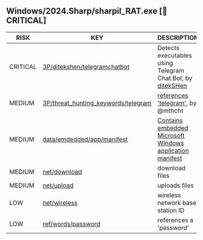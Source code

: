 ## Windows/2024.Sharp/sharpil_RAT.exe [🚨 CRITICAL]

|   RISK   |                                                                                  KEY                                                                                  |                                                                                  DESCRIPTION                                                                                   |                                                                                   EVIDENCE                                                                                   |
|----------|-----------------------------------------------------------------------------------------------------------------------------------------------------------------------|--------------------------------------------------------------------------------------------------------------------------------------------------------------------------------|------------------------------------------------------------------------------------------------------------------------------------------------------------------------------|
| CRITICAL | [3P/ditekshen/telegramchatbot](https://github.com/ditekshen/detection/blob/c37b067259715d4c93ac274a0830c54b355556a1/yara/indicator_suspicious.yar#L1291-L1306)        | Detects executables using Telegram Chat Bot, by [ditekSHen](https://github.com/ditekshen/detection)                                                                            | $p1<br>$p2<br>$s1<br>$s2<br>$s4                                                                                                                                              |
| MEDIUM   | [3P/threat_hunting_keywords/telegram](https://github.com/chainguard-dev/bincapz/blob/main/rules/yara/threat_hunting_keywords/all.yara#telegram_greyware_tool_keyword) | [references 'telegram'](https://github.com/mthcht/ThreatHunting-Keywords), by @mthcht                                                                                          | $string1_telegram_greyware_tool_keyword                                                                                                                                      |
| MEDIUM   | [data/emdedded/app/manifest](https://github.com/chainguard-dev/bincapz/blob/main/rules/data/emdedded-app-manifest.yara#app_manifest)                                  | [Contains embedded Microsoft Windows application manifest](https://learn.microsoft.com/en-us/cpp/build/reference/manifestuac-embeds-uac-information-in-manifest?view=msvc-170) | [requestedExecutionLevel](https://github.com/search?q=requestedExecutionLevel&type=code)<br>[requestedPrivileges](https://github.com/search?q=requestedPrivileges&type=code) |
| MEDIUM   | [net/download](https://github.com/chainguard-dev/bincapz/blob/main/rules/net/download.yara#download)                                                                  | download files                                                                                                                                                                 | [DownloadString](https://github.com/search?q=DownloadString&type=code)<br>[Downloads](https://github.com/search?q=Downloads&type=code)                                       |
| MEDIUM   | [net/upload](https://github.com/chainguard-dev/bincapz/blob/main/rules/net/upload.yara#upload)                                                                        | uploads files                                                                                                                                                                  | [UploadData](https://github.com/search?q=UploadData&type=code)                                                                                                               |
| LOW      | [net/wireless](https://github.com/chainguard-dev/bincapz/blob/main/rules/net/wireless.yara#bssid)                                                                     | wireless network base station ID                                                                                                                                               | [BSSID](https://github.com/search?q=BSSID&type=code)                                                                                                                         |
| LOW      | [ref/words/password](https://github.com/chainguard-dev/bincapz/blob/main/rules/ref/words/password.yara#password)                                                      | references a 'password'                                                                                                                                                        | [Passwords](https://github.com/search?q=Passwords&type=code)                                                                                                                 |

